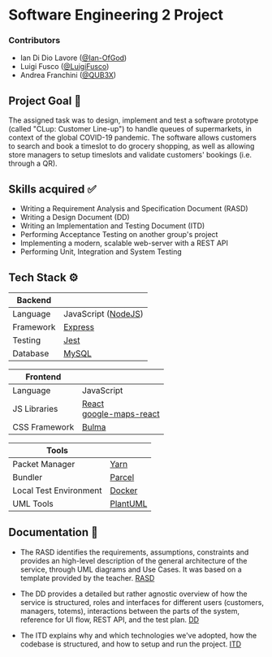 <!-- For Ian and Luigi -->
<!-- Remember to fix the links in the Documentation section if you clone this file -->

# Software Engineering 2 Project

### Contributors

- Ian Di Dio Lavore ([@Ian-OfGod](https://github.com/ian-ofgod))
- Luigi Fusco ([@LuigiFusco](https://github.com/luigifusco))
- Andrea Franchini ([@QUB3X](https://github.com/qub3x))

## Project Goal 🚩

The assigned task was to design, implement and test a software prototype (called "CLup: Customer Line-up") to handle queues of supermarkets, in context of the global COVID-19 pandemic. The software allows customers to search and book a timeslot to do grocery shopping, as well as allowing store managers to setup timeslots and validate customers' bookings (i.e. through a QR).

## Skills acquired ✅

- Writing a Requirement Analysis and Specification Document (RASD)
- Writing a Design Document (DD)
- Writing an Implementation and Testing Document (ITD)
- Performing Acceptance Testing on another group's project
- Implementing a modern, scalable web-server with a REST API
- Performing Unit, Integration and System Testing

## Tech Stack ⚙

| Backend   |                                               |
| --------- | --------------------------------------------- |
| Language  | JavaScript ([NodeJS](https://nodejs.org/en/)) |
| Framework | [Express](https://expressjs.com/)             |
| Testing   | [Jest](https://jestjs.io/)                    |
| Database  | [MySQL](https://www.mysql.com/)               |

| Frontend      |                                                                                                         |
| ------------- | ------------------------------------------------------------------------------------------------------- |
| Language      | JavaScript                                                                                              |
| JS Libraries  | [React](https://reactjs.org/) <br> [google-maps-react](https://www.npmjs.com/package/google-maps-react) |
| CSS Framework | [Bulma](https://bulma.io/)                                                                              |

| Tools                  |                                    |
| ---------------------- | ---------------------------------- |
| Packet Manager         | [Yarn](https://yarnpkg.com/)       |
| Bundler                | [Parcel](https://en.parceljs.org/) |
| Local Test Environment | [Docker](https://www.docker.com)   |
| UML Tools              | [PlantUML](https://plantuml.com/)  |

## Documentation 📄

- The RASD identifies the requirements, assumptions, constraints and provides an high-level description of the general architecture of the service, through UML diagrams and Use Cases. It was based on a template provided by the teacher. [RASD](https://github.com/QUB3X/Software-Engineering-2-Project-2021/blob/main/RASD/rasd.pdf)

- The DD provides a detailed but rather agnostic overview of how the service is structured, roles and interfaces for different users (customers, managers, totems), interactions between the parts of the system, reference for UI flow, REST API, and the test plan. [DD](https://github.com/QUB3X/Software-Engineering-2-Project-2021/blob/main/DeliveryFolder/dd_update-1.pdf)

- The ITD explains why and which technologies we've adopted, how the codebase is structured, and how to setup and run the project. [ITD](https://github.com/QUB3X/Software-Engineering-2-Project-2021/blob/main/ITD/itd.pdf)
